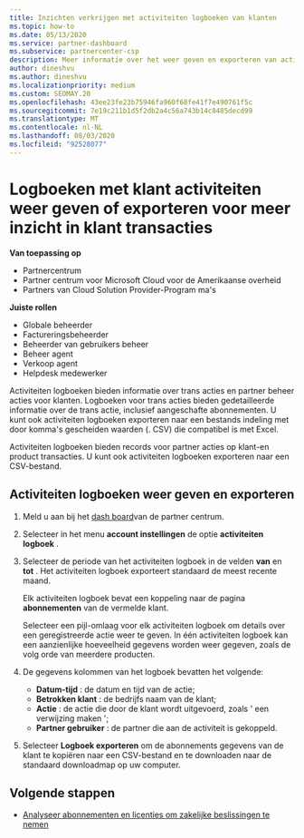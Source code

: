 ```yaml
---
title: Inzichten verkrijgen met activiteiten logboeken van klanten
ms.topic: how-to
ms.date: 05/13/2020
ms.service: partner-dashboard
ms.subservice: partnercenter-csp
description: Meer informatie over het weer geven en exporteren van activiteiten Logboeken om inzicht te krijgen in klant rekening transacties en andere activiteiten op het gebied van partner beheer van klanten.
author: dineshvu
ms.author: dineshvu
ms.localizationpriority: medium
ms.custom: SEOMAY.20
ms.openlocfilehash: 43ee23fe23b75946fa960f68fe41f7e490761f5c
ms.sourcegitcommit: 7e19c211b1d5f2db2a4c56a743b14c8485decd99
ms.translationtype: MT
ms.contentlocale: nl-NL
ms.lasthandoff: 08/03/2020
ms.locfileid: "92528077"
---
```

# <a name="view-or-export-customer-activity-logs-for-more-insight-into-customer-transactions"></a>Logboeken met klant activiteiten weer geven of exporteren voor meer inzicht in klant transacties

**Van toepassing op**

- Partnercentrum
- Partner centrum voor Microsoft Cloud voor de Amerikaanse overheid
- Partners van Cloud Solution Provider-Program ma's

**Juiste rollen**

- Globale beheerder
- Factureringsbeheerder
- Beheerder van gebruikers beheer
- Beheer agent
- Verkoop agent
- Helpdesk medewerker

Activiteiten logboeken bieden informatie over trans acties en partner beheer acties voor klanten. Logboeken voor trans acties bieden gedetailleerde informatie over de trans actie, inclusief aangeschafte abonnementen. U kunt ook activiteiten logboeken exporteren naar een bestands indeling met door komma's gescheiden waarden (. CSV) die compatibel is met Excel.

Activiteiten logboeken bieden records voor partner acties op klant-en product transacties. U kunt ook activiteiten logboeken exporteren naar een CSV-bestand.

## <a name="view-and-export-activity-logs"></a>Activiteiten logboeken weer geven en exporteren

1. Meld u aan bij het [dash board](https://partner.microsoft.com/dashboard)van de partner centrum.

2. Selecteer in het menu **account instellingen** de optie **activiteiten logboek** .

3. Selecteer de periode van het activiteiten logboek in de velden **van** en **tot** . Het activiteiten logboek exporteert standaard de meest recente maand.

   Elk activiteiten logboek bevat een koppeling naar de pagina **abonnementen** van de vermelde klant.

   Selecteer een pijl-omlaag voor elk activiteiten logboek om details over een geregistreerde actie weer te geven. In één activiteiten logboek kan een aanzienlijke hoeveelheid gegevens worden weer gegeven, zoals de volg orde van meerdere producten.

4. De gegevens kolommen van het logboek bevatten het volgende:
   - **Datum-tijd** : de datum en tijd van de actie;
   - **Betrokken klant** : de bedrijfs naam van de klant;
   - **Actie** : de actie die door de klant wordt uitgevoerd, zoals ' een verwijzing maken ';
   - **Partner gebruiker** : de partner die aan de activiteit is gekoppeld.

5. Selecteer **Logboek exporteren** om de abonnements gegevens van de klant te kopiëren naar een CSV-bestand en te downloaden naar de standaard downloadmap op uw computer.

## <a name="next-steps"></a>Volgende stappen

- [Analyseer abonnementen en licenties om zakelijke beslissingen te nemen](analyze-subscriptions-licenses.md)
